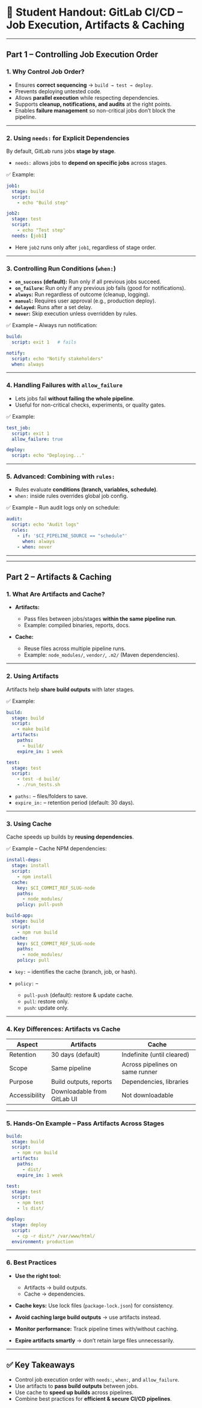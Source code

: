 
# 📑 Student Handout: GitLab CI/CD – Job Execution, Artifacts & Caching

---

## **Part 1 – Controlling Job Execution Order**

### 1. Why Control Job Order?

* Ensures **correct sequencing** → `build → test → deploy`.
* Prevents deploying untested code.
* Allows **parallel execution** while respecting dependencies.
* Supports **cleanup, notifications, and audits** at the right points.
* Enables **failure management** so non-critical jobs don’t block the pipeline.

---

### 2. Using `needs:` for Explicit Dependencies

By default, GitLab runs jobs **stage by stage**.

* `needs:` allows jobs to **depend on specific jobs** across stages.

✅ Example:

```yaml
job1:
  stage: build
  script:
    - echo "Build step"

job2:
  stage: test
  script:
    - echo "Test step"
  needs: [job1]
```

* Here `job2` runs only after `job1`, regardless of stage order.

---

### 3. Controlling Run Conditions (`when:`)

* **`on_success` (default):** Run only if all previous jobs succeed.
* **`on_failure`:** Run only if any previous job fails (good for notifications).
* **`always`:** Run regardless of outcome (cleanup, logging).
* **`manual`:** Requires user approval (e.g., production deploy).
* **`delayed`:** Runs after a set delay.
* **`never`:** Skip execution unless overridden by rules.

✅ Example – Always run notification:

```yaml
build:
  script: exit 1   # fails

notify:
  script: echo "Notify stakeholders"
  when: always
```

---

### 4. Handling Failures with `allow_failure`

* Lets jobs fail **without failing the whole pipeline**.
* Useful for non-critical checks, experiments, or quality gates.

✅ Example:

```yaml
test_job:
  script: exit 1
  allow_failure: true

deploy:
  script: echo "Deploying..."
```

---

### 5. Advanced: Combining with `rules:`

* Rules evaluate **conditions (branch, variables, schedule)**.
* `when:` inside rules overrides global job config.

✅ Example – Run audit logs only on schedule:

```yaml
audit:
  script: echo "Audit logs"
  rules:
    - if: '$CI_PIPELINE_SOURCE == "schedule"'
      when: always
    - when: never
```

---

---

## **Part 2 – Artifacts & Caching**

### 1. What Are Artifacts and Cache?

* **Artifacts:**

  * Pass files between jobs/stages **within the same pipeline run**.
  * Example: compiled binaries, reports, docs.
* **Cache:**

  * Reuse files across multiple pipeline runs.
  * Example: `node_modules/`, `vendor/`, `.m2/` (Maven dependencies).

---

### 2. Using Artifacts

Artifacts help **share build outputs** with later stages.

✅ Example:

```yaml
build:
  stage: build
  script:
    - make build
  artifacts:
    paths:
      - build/
    expire_in: 1 week

test:
  stage: test
  script:
    - test -d build/
    - ./run_tests.sh
```

* `paths:` – files/folders to save.
* `expire_in:` – retention period (default: 30 days).

---

### 3. Using Cache

Cache speeds up builds by **reusing dependencies**.

✅ Example – Cache NPM dependencies:

```yaml
install-deps:
  stage: install
  script:
    - npm install
  cache:
    key: $CI_COMMIT_REF_SLUG-node
    paths:
      - node_modules/
    policy: pull-push

build-app:
  stage: build
  script:
    - npm run build
  cache:
    key: $CI_COMMIT_REF_SLUG-node
    paths:
      - node_modules/
    policy: pull
```

* `key:` – identifies the cache (branch, job, or hash).
* `policy:` –

  * `pull-push` (default): restore & update cache.
  * `pull`: restore only.
  * `push`: update only.

---

### 4. Key Differences: Artifacts vs Cache

| Aspect        | Artifacts                   | Cache                           |
| ------------- | --------------------------- | ------------------------------- |
| Retention     | 30 days (default)           | Indefinite (until cleared)      |
| Scope         | Same pipeline               | Across pipelines on same runner |
| Purpose       | Build outputs, reports      | Dependencies, libraries         |
| Accessibility | Downloadable from GitLab UI | Not downloadable                |

---

### 5. Hands-On Example – Pass Artifacts Across Stages

```yaml
build:
  stage: build
  script:
    - npm run build
  artifacts:
    paths:
      - dist/
    expire_in: 1 week

test:
  stage: test
  script:
    - npm test
    - ls dist/

deploy:
  stage: deploy
  script:
    - cp -r dist/* /var/www/html/
  environment: production
```

---

### 6. Best Practices

* **Use the right tool:**

  * Artifacts → build outputs.
  * Cache → dependencies.
* **Cache keys:** Use lock files (`package-lock.json`) for consistency.
* **Avoid caching large build outputs** → use artifacts instead.
* **Monitor performance:** Track pipeline times with/without caching.
* **Expire artifacts smartly** → don’t retain large files unnecessarily.

---

## ✅ Key Takeaways

* Control job execution order with `needs:`, `when:`, and `allow_failure`.
* Use artifacts to **pass build outputs** between jobs.
* Use cache to **speed up builds** across pipelines.
* Combine best practices for **efficient & secure CI/CD pipelines**.

